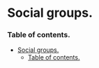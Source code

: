 # Social groups.

### Table of contents.
- [Social groups.](#social-groups)
    - [Table of contents.](#table-of-contents)

##